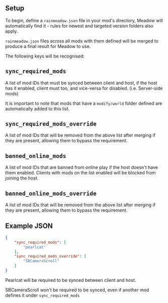 ## Setup
To begin, define a `rainmeadow.json` file in your mod's directory, Meadow will automatically find it - rules for newest and targeted version folders also apply.

`rainmeadow.json` files across all mods with them defined will be merged to produce a final result for Meadow to use.

The following keys will be recognised:

## `sync_required_mods`
A list of mod IDs that must be synced between client and host, if the host has it enabled, client must too, and vice-versa for disabled. (i.e. Server-side mods)

It is important to note that mods that have a `modify/world` folder defined are automatically added to this list.

## `sync_required_mods_override`
A list of mod IDs that will be removed from the above list after merging if they are present, allowing them to bypass the requirement.

## `banned_online_mods`
A list of mod IDs that are banned from online play if the host doesn't have them enabled. Clients with mods on the list enabled will be blocked from joining the host.

## `banned_online_mods_override`
A list of mod IDs that will be removed from the above list after merging if they are present, allowing them to bypass the requirement.

## Example JSON
```json
{
    "sync_required_mods": [
        "pearlcat"
    ],
    "sync_required_mods_override": [
        "SBCameraScroll"
    ]
}
```

Pearlcat will be required to be synced between client and host.

SBCameraScroll won't be required to be synced, even if another mod defines it under `sync_required_mods`
